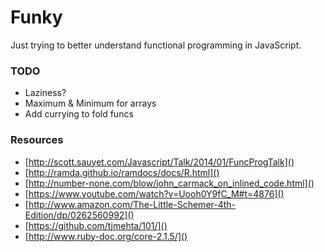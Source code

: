 # Funky
Just trying to better understand functional programming in JavaScript.

### TODO
+ Laziness?
+ Maximum & Minimum for arrays
+ Add currying to fold funcs

### Resources
+ [http://scott.sauyet.com/Javascript/Talk/2014/01/FuncProgTalk]()
+ [http://ramda.github.io/ramdocs/docs/R.html]()
+ [http://number-none.com/blow/john_carmack_on_inlined_code.html]()
+ [https://www.youtube.com/watch?v=Uooh0Y9fC_M#t=4876]()
+ [http://www.amazon.com/The-Little-Schemer-4th-Edition/dp/0262560992]()
+ [https://github.com/tjmehta/101/]()
+ [http://www.ruby-doc.org/core-2.1.5/]()
